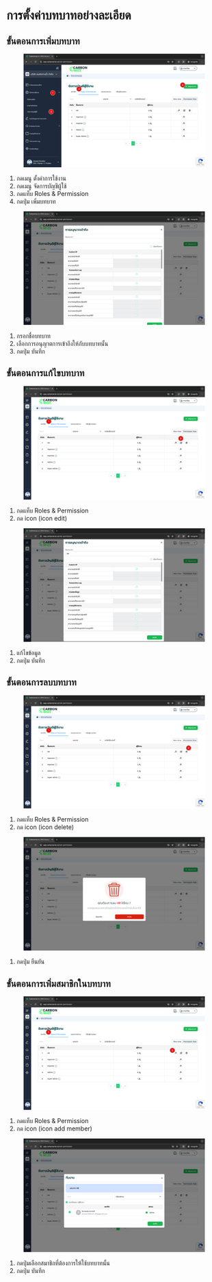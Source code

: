 # การตั้งค่าบทบาทอย่างละเอียด

## **ขั้นตอนการเพิ่มบทบาท**

<figure><img src="../../../.gitbook/assets/image (6) (1) (1).png" alt=""><figcaption></figcaption></figure>

1. กดเมนู ตั้งค่าการใช้งาน
2. กดเมนู จัดการบัญชีผู้ใช้
3. กดแท็บ Roles & Permission
4. กดปุ่ม เพิ่มบทบาท



<figure><img src="../../../.gitbook/assets/image (7) (1) (1).png" alt=""><figcaption></figcaption></figure>

1. กรอกชื่อบทบาท
2. เลือกการอนุญาตการเข้าถึงให้กับบทบาทนั้น
3. กดปุ่ม บันทึก



## **ขั้นตอนการแก้ไขบทบาท**

<figure><img src="../../../.gitbook/assets/image (8) (1) (1).png" alt=""><figcaption></figcaption></figure>

1. กดแท็บ Roles & Permission
2. กด icon (icon edit)

<figure><img src="../../../.gitbook/assets/image (9) (1) (1).png" alt=""><figcaption></figcaption></figure>

1. แก้ไขข้อมูล
2. กดปุ่ม บันทึก



## **ขั้นตอนการลบบทบาท**

<figure><img src="../../../.gitbook/assets/image (11) (1) (1).png" alt=""><figcaption></figcaption></figure>

1. กดแท็บ Roles & Permission
2. กด icon (icon delete)



<figure><img src="../../../.gitbook/assets/image (12) (1) (1).png" alt=""><figcaption></figcaption></figure>

1. กดปุ่ม ยืนยัน



## **ขั้นตอนการเพิ่มสมาชิกในบทบาท**

<figure><img src="../../../.gitbook/assets/image (13) (1).png" alt=""><figcaption></figcaption></figure>

1. กดแท็บ Roles & Permission
2. กด icon (icon add member)



<figure><img src="../../../.gitbook/assets/image (163).png" alt=""><figcaption></figcaption></figure>

1. กดปุ่มเลือกสมาชิกที่ต้องการให้ใช้บทบาทนั้น
2. กดปุ่ม บันทึก
